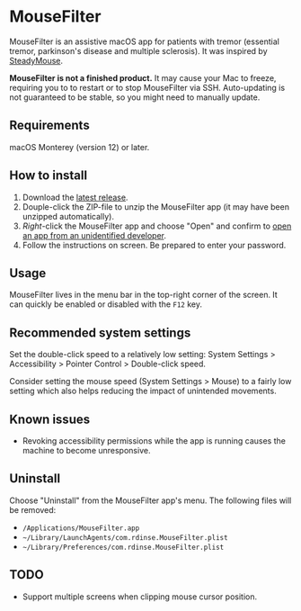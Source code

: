 # MouseFilter

MouseFilter is an assistive macOS app for patients with tremor
(essential tremor, parkinson's disease and multiple sclerosis). It was
inspired by [SteadyMouse](https://steadymouse.com).

**MouseFilter is not a finished product.** It may cause your Mac
to freeze, requiring you to to restart or to stop MouseFilter via SSH.
Auto-updating is not guaranteed to be stable, so you might need to manually
update.

## Requirements

macOS Monterey (version 12) or later.

## How to install

1. Download the
[latest release](https://github.com/rdinse/MouseFilter/releases/latest/download/MouseFilter.zip).
1. Douple-click the ZIP-file to unzip the MouseFilter app (it may have been
   unzipped automatically).
1. *Right*-click the MouseFilter app and choose "Open" and confirm to [open an app from an unidentified developer](https://support.apple.com/guide/mac-help/open-a-mac-app-from-an-unidentified-developer-mh40616/mac).
1. Follow the instructions on screen. Be prepared to enter your password.

## Usage

MouseFilter lives in the menu bar in the top-right corner of the screen.
It can quickly be enabled or disabled with the `F12` key.

## Recommended system settings

Set the double-click speed to a relatively low setting: System Settings >
Accessibility > Pointer Control > Double-click speed.

Consider setting the mouse speed (System Settings > Mouse) to a fairly low
setting which also helps reducing the impact of unintended movements.

## Known issues

* Revoking accessibility permissions while the app is running causes the machine
  to become unresponsive.

## Uninstall

Choose "Uninstall" from the MouseFilter app's menu. The following files will be
removed:

* `/Applications/MouseFilter.app`
* `~/Library/LaunchAgents/com.rdinse.MouseFilter.plist`
* `~/Library/Preferences/com.rdinse.MouseFilter.plist`

## TODO

* Support multiple screens when clipping mouse cursor position.